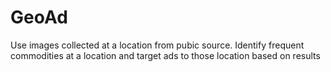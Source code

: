 # GeoAd
Use images collected at a location from pubic source. Identify frequent commodities at a location and target ads to those location based on results
